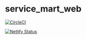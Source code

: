 # service_mart_web
[![CircleCI](https://circleci.com/gh/Dendekky/service_mart_web.svg?style=svg&circle-token=dce55f789b54f521643eb8648e23dc5926cdbae9)](https://circleci.com/gh/Dendekky/service_mart_web)

[![Netlify Status](https://api.netlify.com/api/v1/badges/6eff31b3-9b69-46d7-9935-3947395e295c/deploy-status)](https://app.netlify.com/sites/servicemart/deploys)